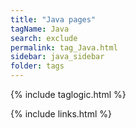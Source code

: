 ```yaml
---
title: "Java pages"
tagName: Java
search: exclude
permalink: tag_Java.html
sidebar: java_sidebar
folder: tags
---
```

{% include taglogic.html %}

{% include links.html %}